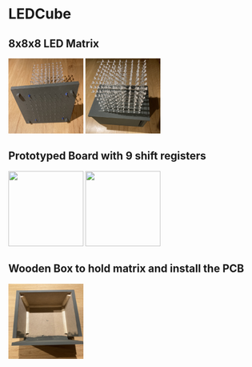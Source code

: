 # LEDCube

## 8x8x8 LED Matrix
<img src="078B3A23-5868-4B6A-BCC2-127739F6FA01.jpeg" width="150" height="150"> <img src="6BA80401-BD12-4FA6-A3BB-8916A02782A0.jpeg" width="150" height="150">

## Prototyped Board with 9 shift registers
<img src="259A6F8B-6DC1-4A38-B004-646CF8A61D12.jpeg" width="150" height="150"> <img src="59B13456-CF96-4F2A-83FE-CE88484213EA.jpeg" width="150" height="150">

## Wooden Box to hold matrix and install the PCB
<img src="C4CB6C59-8F28-4793-B6B5-3CB6A6DE3E46.jpeg" width="150" height="150">
